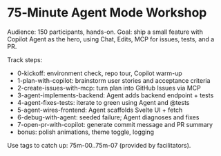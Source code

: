 # 75‑Minute Agent Mode Workshop

Audience: 150 participants, hands-on. Goal: ship a small feature with Copilot Agent as the hero, using Chat, Edits, MCP for issues, tests, and a PR.

Track steps:
- 0-kickoff: environment check, repo tour, Copilot warm-up
- 1-plan-with-copilot: brainstorm user stories and acceptance criteria
- 2-create-issues-with-mcp: turn plan into GitHub Issues via MCP
- 3-agent-implements-backend: Agent adds backend endpoint + tests
- 4-agent-fixes-tests: iterate to green using Agent and @tests
- 5-agent-wires-frontend: Agent scaffolds Svelte UI + fetch
- 6-debug-with-agent: seeded failure; Agent diagnoses and fixes
- 7-open-pr-with-copilot: generate commit message and PR summary
- bonus: polish animations, theme toggle, logging

Use tags to catch up: 75m-00..75m-07 (provided by facilitators).
